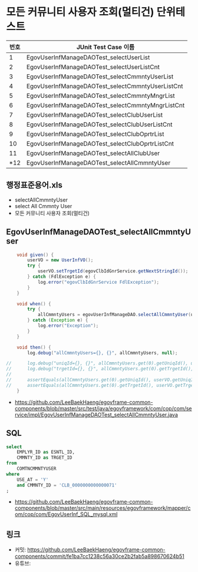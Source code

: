 # 모든 커뮤니티 사용자 조회(멀티건) 단위테스트

|번호|JUnit Test Case 이름|
|-|-|
|1|EgovUserInfManageDAOTest_selectUserList|
|2|EgovUserInfManageDAOTest_selectUserListCnt|
|3|EgovUserInfManageDAOTest_selectCmmntyUserList|
|4|EgovUserInfManageDAOTest_selectCmmntyUserListCnt|
|5|EgovUserInfManageDAOTest_selectCmmntyMngrList|
|6|EgovUserInfManageDAOTest_selectCmmntyMngrListCnt|
|7|EgovUserInfManageDAOTest_selectClubUserList|
|8|EgovUserInfManageDAOTest_selectClubUserListCnt|
|9|EgovUserInfManageDAOTest_selectClubOprtrList|
|10|EgovUserInfManageDAOTest_selectClubOprtrListCnt|
|11|EgovUserInfManageDAOTest_selectAllClubUser|
|*12|EgovUserInfManageDAOTest_selectAllCmmntyUser|

## 행정표준용어.xls

- selectAllCmmntyUser
- select All Cmmnty User
- 모든 커뮤니티 사용자 조회(멀티건)

## EgovUserInfManageDAOTest_selectAllCmmntyUser

```java
	void given() {
		userVO = new UserInfVO();
		try {
			userVO.setTrgetId(egovClbIdGnrService.getNextStringId());
		} catch (FdlException e) {
			log.error("egovClbIdGnrService FdlException");
		}
	}

	void when() {
		try {
			allCmmntyUsers = egovUserInfManageDAO.selectAllCmmntyUser(userVO);
		} catch (Exception e) {
			log.error("Exception");
		}
	}

	void then() {
		log.debug("allCmmntyUsers={}, {}", allCmmntyUsers, null);

//		log.debug("uniqId={}, {}", allCmmntyUsers.get(0).getUniqId(), userVO.getUniqId());
//		log.debug("trgetId={}, {}", allCmmntyUsers.get(0).getTrgetId(), userVO.getTrgetId());
//
//		assertEquals(allCmmntyUsers.get(0).getUniqId(), userVO.getUniqId());
//		assertEquals(allCmmntyUsers.get(0).getTrgetId(), userVO.getTrgetId());
	}
```

- https://github.com/LeeBaekHaeng/egovframe-common-components/blob/master/src/test/java/egovframework/com/cop/com/service/impl/EgovUserInfManageDAOTest_selectAllCmmntyUser.java

## SQL

```sql
select
    EMPLYR_ID as ESNTL_ID,
    CMMNTY_ID as TRGET_ID
from
    COMTNCMMNTYUSER
where
    USE_AT = 'Y'
    and CMMNTY_ID = 'CLB_0000000000000071'
;
```

- https://github.com/LeeBaekHaeng/egovframe-common-components/blob/master/src/main/resources/egovframework/mapper/com/cop/com/EgovUserInf_SQL_mysql.xml

## 링크

- 커밋: https://github.com/LeeBaekHaeng/egovframe-common-components/commit/fe1ba7cc1238c56a30ce2b2fab5a898670624b51
- 유튜브: 
